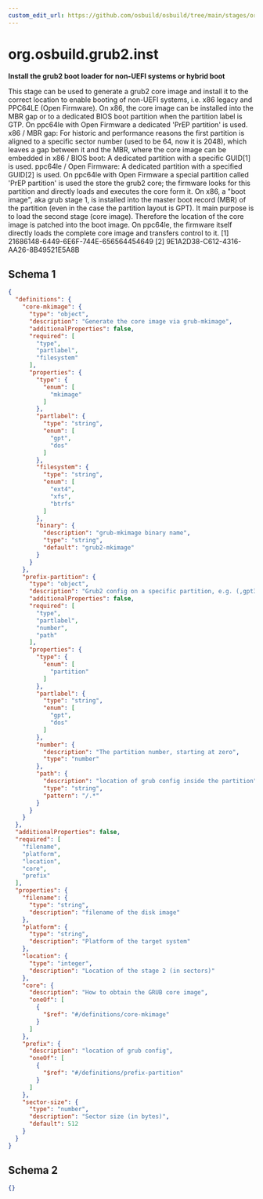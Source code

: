 ```yaml
---
custom_edit_url: https://github.com/osbuild/osbuild/tree/main/stages/org.osbuild.grub2.inst.meta.json
---
```

# org.osbuild.grub2.inst
<!--
[//]: # ( DO NOT MODIFY THIS FILE! )
[//]: # ( This content is generated by `scripts/pull_osbuild_modules.py` )
[//]: # ( Rather change the source of this: https://github.com/osbuild/osbuild/tree/main/stages/org.osbuild.grub2.inst.meta.json )
-->

**Install the grub2 boot loader for non-UEFI systems or hybrid boot**

This stage can be used to generate a grub2 core image and install
it to the correct location to enable booting of non-UEFI systems,
i.e. x86 legacy and PPC64LE (Open Firmware).
On x86, the core image can be installed into the MBR gap or to a
dedicated BIOS boot partition when the partition label is GTP. On
ppc64le with Open Firmware a dedicated 'PrEP partition' is used.
x86 / MBR gap:
    For historic and performance reasons the first partition
    is aligned to a specific sector number (used to be 64,
    now it is 2048), which leaves a gap between it and the MBR,
    where the core image can be embedded in
x86 / BIOS boot:
    A dedicated partition with a specific GUID\[1\] is used.
ppc64le / Open Firmware:
    A dedicated partition with a specified GUID\[2\] is used.
    On ppc64le with Open Firmware a special partition called
    'PrEP partition' is used the store the grub2 core; the
    firmware looks for this partition and directly loads and
    executes the core form it.
On x86, a "boot image", aka grub stage 1, is installed into the
master boot record (MBR) of the partition (even in the case the
partition layout is GPT). It main purpose is to load the second
stage (core image). Therefore the location of the core image is
patched into the boot image.
On ppc64le, the firmware itself directly loads the complete core
image and transfers control to it.
\[1\] 21686148-6449-6E6F-744E-656564454649
\[2\] 9E1A2D38-C612-4316-AA26-8B49521E5A8B

## Schema 1

```json
{
  "definitions": {
    "core-mkimage": {
      "type": "object",
      "description": "Generate the core image via grub-mkimage",
      "additionalProperties": false,
      "required": [
        "type",
        "partlabel",
        "filesystem"
      ],
      "properties": {
        "type": {
          "enum": [
            "mkimage"
          ]
        },
        "partlabel": {
          "type": "string",
          "enum": [
            "gpt",
            "dos"
          ]
        },
        "filesystem": {
          "type": "string",
          "enum": [
            "ext4",
            "xfs",
            "btrfs"
          ]
        },
        "binary": {
          "description": "grub-mkimage binary name",
          "type": "string",
          "default": "grub2-mkimage"
        }
      }
    },
    "prefix-partition": {
      "type": "object",
      "description": "Grub2 config on a specific partition, e.g. (,gpt3)/boot",
      "additionalProperties": false,
      "required": [
        "type",
        "partlabel",
        "number",
        "path"
      ],
      "properties": {
        "type": {
          "enum": [
            "partition"
          ]
        },
        "partlabel": {
          "type": "string",
          "enum": [
            "gpt",
            "dos"
          ]
        },
        "number": {
          "description": "The partition number, starting at zero",
          "type": "number"
        },
        "path": {
          "description": "location of grub config inside the partition",
          "type": "string",
          "pattern": "/.*"
        }
      }
    }
  },
  "additionalProperties": false,
  "required": [
    "filename",
    "platform",
    "location",
    "core",
    "prefix"
  ],
  "properties": {
    "filename": {
      "type": "string",
      "description": "filename of the disk image"
    },
    "platform": {
      "type": "string",
      "description": "Platform of the target system"
    },
    "location": {
      "type": "integer",
      "description": "Location of the stage 2 (in sectors)"
    },
    "core": {
      "description": "How to obtain the GRUB core image",
      "oneOf": [
        {
          "$ref": "#/definitions/core-mkimage"
        }
      ]
    },
    "prefix": {
      "description": "location of grub config",
      "oneOf": [
        {
          "$ref": "#/definitions/prefix-partition"
        }
      ]
    },
    "sector-size": {
      "type": "number",
      "description": "Sector size (in bytes)",
      "default": 512
    }
  }
}
```

## Schema 2

```json
{}
```
